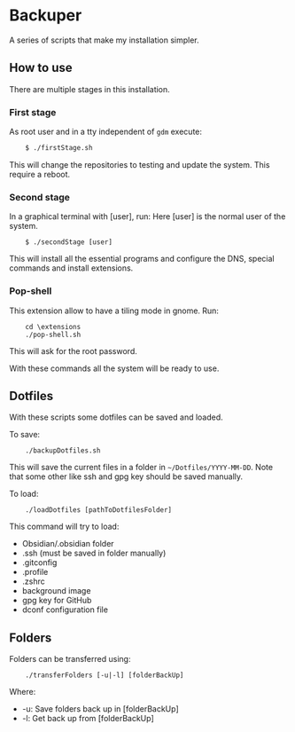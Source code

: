 # Backuper

A series of scripts that make my installation simpler.

## How to use
There are multiple stages in this installation.
### First stage
As root user and in a tty independent of `gdm` execute:

```bash
    $ ./firstStage.sh
```

This will change the repositories to testing and update the system. This require a reboot.

### Second stage

In a graphical terminal with [user], run:
Here [user] is the normal user of the system.

```
    $ ./secondStage [user]
```

This will install all the essential programs and configure the DNS, special commands and install extensions.

### Pop-shell

This extension allow to have a tiling mode in gnome. Run:

```
    cd \extensions
    ./pop-shell.sh
```

This will ask for the root password.

With these commands all the system will be ready to use.

## Dotfiles

With these scripts some dotfiles can be saved and loaded.

To save:

```
    ./backupDotfiles.sh
```

This will save the current files in a folder in `~/Dotfiles/YYYY-MM-DD`.
Note that some other like ssh and gpg key should be saved manually.

To load:

```
    ./loadDotfiles [pathToDotfilesFolder]
```
This command will try to load:

- Obsidian/.obsidian folder
- .ssh (must be saved in folder manually)
- .gitconfig
- .profile
- .zshrc
- background image
- gpg key for GitHub
- dconf configuration file

## Folders
Folders can be transferred using:

```
    ./transferFolders [-u|-l] [folderBackUp]
```
Where:
- -u: Save folders back up in [folderBackUp]
- -l: Get back up from [folderBackUp]